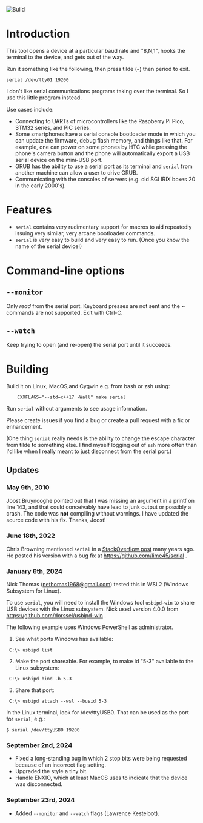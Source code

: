![Build](https://github.com/bradgrantham/simple-serial-terminal/actions/workflows/c-cpp.yml/badge.svg)

# Introduction

This tool opens a device at a particular baud rate and "8,N,1", hooks the terminal to the device, and gets out of the way.

Run it something like the following, then press tilde (`~`) then period to exit.

```
serial /dev/tty01 19200
```

I don't like serial communications programs taking over the terminal.  So I use this little program instead.

Use cases include:
* Connecting to UARTs of microcontrollers like the Raspberry Pi Pico, STM32 series, and PIC series.
* Some smartphones have a serial console bootloader mode in which you can update the firmware, debug flash memory, and things like that.  For example, one can power on some phones by HTC while pressing the phone's camera button and the phone will automatically export a USB serial device on the mini-USB port.
* GRUB has the ability to use a serial port as its terminal and `serial` from another machine can allow a user to drive GRUB.
* Communicating with the consoles of servers (e.g. old SGI IRIX boxes 20 in the early 2000's).

# Features

* `serial` contains very rudimentary support for macros to aid repeatedly issuing very similar, very arcane bootloader commands.
* `serial` is very easy to build and very easy to run.  (Once you know the name of the serial device!)

# Command-line options

## `--monitor`

Only _read_ from the serial port. Keyboard presses are not sent and the ~
commands are not supported. Exit with Ctrl-C.

## `--watch`

Keep trying to open (and re-open) the serial port until it succeeds.

# Building

Build it on Linux, MacOS,and Cygwin e.g. from bash or zsh using:

```
    CXXFLAGS="--std=c++17 -Wall" make serial
```

Run `serial` without arguments to see usage information.

Please create issues if you find a bug or create a pull request with a fix or enhancement.

(One thing `serial` really needs is the ability to change the escape character from tilde to something else.  I find myself logging out of `ssh` more often than I'd like when I really meant to just disconnect from the serial port.)

## Updates

### May 9th, 2010

Joost Bruynooghe pointed out that I was missing an argument in a printf on line 143, and that could conceivably have lead to junk output or possibly a crash.  The code was **not** compiling without warnings. I have updated the source code with his fix.  Thanks, Joost!

### June 18th, 2022

Chris Browning mentioned `serial` in a [StackOverflow post](https://stackoverflow.com/a/43925904) many years ago.  He posted his version with a bug fix at https://github.com/lime45/serial .

### January 6th, 2024

Nick Thomas (nethomas1968@gmail.com) tested this in WSL2 (Windows Subsystem for Linux).

To use `serial`, you will need to install the Windows tool `usbipd-win` to share USB devices with the Linux subsystem. Nick used version 4.0.0 from https://github.com/dorssel/usbipd-win .

The following example uses Windows PowerShell as administrator.

1) See what ports Windows has available:
```
 C:\> usbipd list
```

2) Make the port shareable.  For example, to make Id "5-3" available to the Linux subsystem:
```
 C:\> usbipd bind -b 5-3
```

3) Share that port:
```
 C:\> usbipd attach --wsl --busid 5-3
```

In the Linux terminal, look for /dev/ttyUSB0.  That can be used as the port for `serial`, e.g.:
```
$ serial /dev/ttyUSB0 19200
```

### September 2nd, 2024

* Fixed a long-standing bug in which 2 stop bits were being requested because of an incorrect flag setting.
* Upgraded the style a tiny bit.
* Handle ENXIO, which at least MacOS uses to indicate that the device was disconnected.

### September 23rd, 2024

* Added `--monitor` and `--watch` flags (Lawrence Kesteloot).
